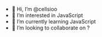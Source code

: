 - 👋 Hi, I’m @cellsioo
- 👀 I’m interested in JavaScript
- 🌱 I’m currently learning JavaScript
- 💞️ I’m looking to collaborate on ?

<!---
drupadiprameswari/drupadiprameswari is a ✨ special ✨ repository because its `README.md` (this file) appears on your GitHub profile.
You can click the Preview link to take a look at your changes.
--->
